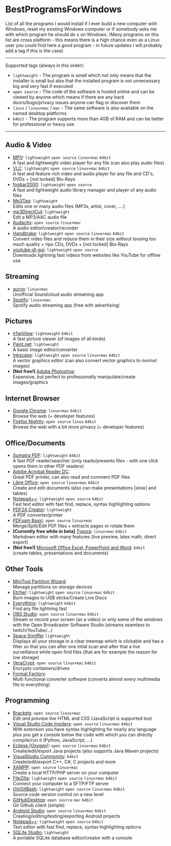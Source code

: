 # BestProgramsForWindows

List of all the programs I would install if I ever build a new computer with Windows, reset my existing Windows computer or if somebody asks me with which program he should do x on Windows. (Many programs on this list are cross platform - this means there is a high chance even as a Linux user you could find here a good program - in future updates I will probably add a tag if this is the case)

---

Supported tags (always in this order):

- `lightweight` - The program is *small* which not only means that the installer is small but also that the installed program is not unnecessary big and very fast if executed
- `open source` - The code of the software is hosted online and can be viewed by anyone which means if there are any back doors/bugs/privacy issues anyone can flag or discover them
- `linux` / `linux+mac` / `mac` - The same software is also available on the named desktop platforms
- `64bit` - The program supports more than 4GB of RAM and can be better for professional or heavy use

---

## Audio & Video

- [MPV](https://mpv.io/installation/): `lightweight` `open source` `linux+mac` `64bit`<br>A fast and lightweight video player for any file (can also play audio files)
- [VLC](https://www.videolan.org/vlc/index.html): `lightweight` `open source` `linux+mac` `64bit`<br>A fast and feature rich video and audio player for any file and CD's, DVDs + [not locked] Blu-Rays
- [foobar2000](https://www.foobar2000.org/download): `lightweight` `open source`<br>A fast and lightweight audio library manager and player of any audio files
- [Mp3Tag](https://www.mp3tag.de/en/): `lightweight`<br>Edits one or many audio files (MP3s, artist, cover, ....)
- [mp3DirectCut](http://mpesch3.de1.cc/mp3dc.html): `lightweight`<br>Edit a MP3/AAC audio file
- [Audacity](https://www.audacityteam.org/): `open source` `linux+mac`<br>A audio editor/creator/recorder
- [Handbrake](https://handbrake.fr/): `lightweight` `open source` `linux+mac` `64bit`<br>Convert video files and reduce them in their size without loosing too much quality + rips CDs, DVDs + [not locked] Blu-Rays
- [youtube-dl-gui](https://github.com/MrS0m30n3/youtube-dl-gui/releases): `lightweight` `open source`<br>Downloads lightning fast videos from websites like YouTube for offline use

## Streaming

- [auryo](http://auryo.com/): `linux+mac`<br>Unofficial Soundcloud audio streaming app
- [Spotify](https://www.spotify.com/us/): `linux+mac`<br>Spotify audio streaming app (free with advertising)

## Pictures

- [IrfanView](http://www.irfanview.com/64bit.htm): `lightweight` `64bit`<br>A fast picture viewer (of images of all kinds)
- [Paint.net](https://www.getpaint.net/): `lightweight`<br>A basic image editor/converter
- [Inkscape](https://inkscape.org/en/release/0.92.2/): `lightweight` `open source` `linux+mac` `64bit`<br>A vector graphics editor (can also convert vector graphics to *normal* images)
- **[Not free!]** [Adobe Photoshop](https://www.adobe.com/products/photoshop.html)<br>Expensive, but perfect to professionally manipulate/create images/graphics

## Internet Browser

- [Google Chrome](https://www.google.com/chrome/): `linux+mac` `64bit`<br>Browse the web (+ developer features)
- [Firefox Nightly](https://www.mozilla.org/en-US/firefox/channel/desktop/): `open source` `linux` `64bit`<br>Browse the web with a bit more privacy (+ developer features)

## Office/Documents

- [Sumatra PDF](https://www.sumatrapdfreader.org/download-free-pdf-viewer.html): `lightweight` `64bit`<br>A fast PDF reader/searcher (only reads/presents files - with one click opens them in other PDF readers)
- [Adobe Acrobat Reader DC](https://get.adobe.com/reader/):<br>Great PDF printer, can also read and comment PDF files
- [Libre Office](https://www.libreoffice.org/): `open source` `linux+mac` `64bit`<br>Create and edit documents (also can make presentations [slow] and tables)
- [Notepad++](https://notepad-plus-plus.org/): `lightweight` `open source` `64bit`<br> Fast text editor with fast find, replace, syntax highlighting options
- [PDF24 Creator](https://en.pdf24.org/pdf-creator-download.html): `lightweight`<br>A PDF converter/printer
- [PDFsam Basic](https://pdfsam.org/): `open source` `linux+mac`<br>Merge/Split/Edit PDF files + extracts pages or rotate them
- **[Currently free while in beta]** [Typora](https://typora.io/): `linux+mac` `64bit`<br>Markdown editor with many features (live preview, latex math, direct export)
- **[Not free!]** [Microsoft Office Excel, PowerPoint and Word](https://products.office.com/en-us/?WT.mc_id=OAN_en-us_MSCOM-Footer-ProductSite-Office): `64bit`<br>(create tables, presentations and documents)

## Other Tools

- [MiniTool Partition Wizard](https://www.partitionwizard.com/free-partition-manager.html):<br>Manage partitions on storage devices
- [Etcher](https://etcher.io/): `lightweight` `open source` `linux+mac` `64bit`<br>Burn images to USB sticks/Create Live Discs
- [Everything](https://www.voidtools.com/): `lightweight` `64bit`<br>Find any file lightning fast
- [OBS Studio](https://obsproject.com/download): `open source` `linux+mac` `64bit`<br>Stream or record your screen (as a video) or only some of the windows with the Open Broadcaster Software Studio (streams seamless to twitch/YouTube/...)
- [Space Snniffer](http://www.uderzo.it/main_products/space_sniffer/) `lightweight`<br>Displays all your storage in a clear treemap which is clickable and has a filter so that you can after one intial scan and after that a live surveillance while open find files (that are for example the reason for low storage)
- [VeraCrypt](https://www.veracrypt.fr/en/Downloads.html): `open source` `linux+mac` `64bit`<br>Encrypts containers/drives
- [Format Factory](http://www.pcfreetime.com/formatfactory/index.php?language=en):<br>Multi functional converter software (converts almost every multimedia file to everything)

## Programming

- [Brackets](http://brackets.io/): `open source` `linux+mac` <br>*Edit and preview live* HTML and CSS (JavaScript is supported too)
- [Visual Studio Code Insiders](https://code.visualstudio.com/insiders/): `open source` `linux+mac` `64bit`<br>With extension you have syntax highlighting for nearly any language plus you get a console below the code with which you can directly compile/run it (Python, JavaScript, ...)
- [Eclipse (Oxygen)](https://www.eclipse.org/downloads/): `open source` `linux+mac` `64bit`<br>Create/edit/export Java projects (also supports Java Maven projects)
- [VisualStudio Community](https://www.visualstudio.com/downloads/): `64bit`<br>Create/edit/export C++, C#, C projects and more
- [XAMPP](https://www.apachefriends.org/index.html): `open source` `linux+mac`<br>Create a local HTTP/PHP server on your computer
- [FileZilla](https://filezilla-project.org/): `lightweight` `open source` `linux+mac` `64bit`<br>Connect your computer to a SFTP/FTP server
- [Git/GitBash](Git/GitBash): `lightweight` `open source` `linux+mac` `64bit`<br>Source code version control on a new level
- [GitHubDesktop](https://desktop.github.com/): `open source` `mac` `64bit`<br>Git Github client (simple)
- [Android Studio](https://developer.android.com/studio/index.html): `open source` `linux+mac` `64bit`<br>Creating/editing/testing/exporting Android projects
- [Notepad++](https://notepad-plus-plus.org/): `lightweight` `open source` `64bit`<br>Text editor with fast find, replace, syntax highlighting options
- [SQLite Studio:](https://sqlitestudio.pl/index.rvt) `lightweight`<br>A portable SQLite database editor/creator with a console